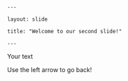 	---
	
	layout: slide
	
	title: "Welcome to our second slide!"
	
	---

Your text

Use the left arrow to go back!
